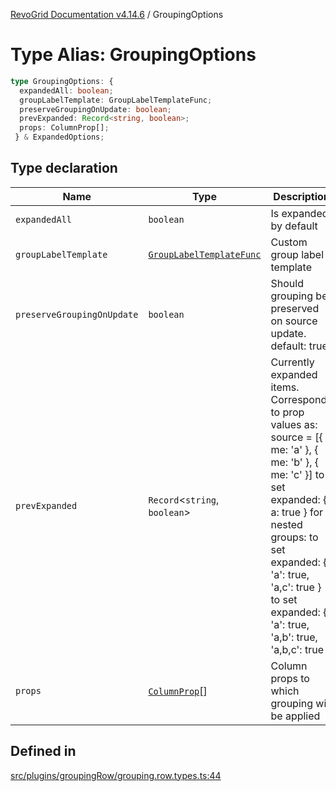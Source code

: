 [RevoGrid Documentation v4.14.6](README.md) / GroupingOptions

# Type Alias: GroupingOptions

```ts
type GroupingOptions: {
  expandedAll: boolean;
  groupLabelTemplate: GroupLabelTemplateFunc;
  preserveGroupingOnUpdate: boolean;
  prevExpanded: Record<string, boolean>;
  props: ColumnProp[];
 } & ExpandedOptions;
```

## Type declaration

| Name | Type | Description | Defined in |
| ------ | ------ | ------ | ------ |
| `expandedAll` | `boolean` | Is expanded by default | [src/plugins/groupingRow/grouping.row.types.ts:65](https://github.com/revolist/revogrid/blob/62db573a68fb44a3482895267c8cda1c54f2f4d4/src/plugins/groupingRow/grouping.row.types.ts#L65) |
| `groupLabelTemplate` | [`GroupLabelTemplateFunc`](TypeAlias.GroupLabelTemplateFunc.md) | Custom group label template | [src/plugins/groupingRow/grouping.row.types.ts:75](https://github.com/revolist/revogrid/blob/62db573a68fb44a3482895267c8cda1c54f2f4d4/src/plugins/groupingRow/grouping.row.types.ts#L75) |
| `preserveGroupingOnUpdate` | `boolean` | Should grouping be preserved on source update. default: true | [src/plugins/groupingRow/grouping.row.types.ts:71](https://github.com/revolist/revogrid/blob/62db573a68fb44a3482895267c8cda1c54f2f4d4/src/plugins/groupingRow/grouping.row.types.ts#L71) |
| `prevExpanded` | `Record`\<`string`, `boolean`\> | Currently expanded items. Corresponds to prop values as: source = [{ me: 'a' }, { me: 'b' }, { me: 'c' }] to set expanded: { a: true } for nested groups: to set expanded: { 'a': true, 'a,c': true } to set expanded: { 'a': true, 'a,b': true, 'a,b,c': true } | [src/plugins/groupingRow/grouping.row.types.ts:60](https://github.com/revolist/revogrid/blob/62db573a68fb44a3482895267c8cda1c54f2f4d4/src/plugins/groupingRow/grouping.row.types.ts#L60) |
| `props` | [`ColumnProp`](TypeAlias.ColumnProp.md)[] | Column props to which grouping will be applied | [src/plugins/groupingRow/grouping.row.types.ts:48](https://github.com/revolist/revogrid/blob/62db573a68fb44a3482895267c8cda1c54f2f4d4/src/plugins/groupingRow/grouping.row.types.ts#L48) |

## Defined in

[src/plugins/groupingRow/grouping.row.types.ts:44](https://github.com/revolist/revogrid/blob/62db573a68fb44a3482895267c8cda1c54f2f4d4/src/plugins/groupingRow/grouping.row.types.ts#L44)

